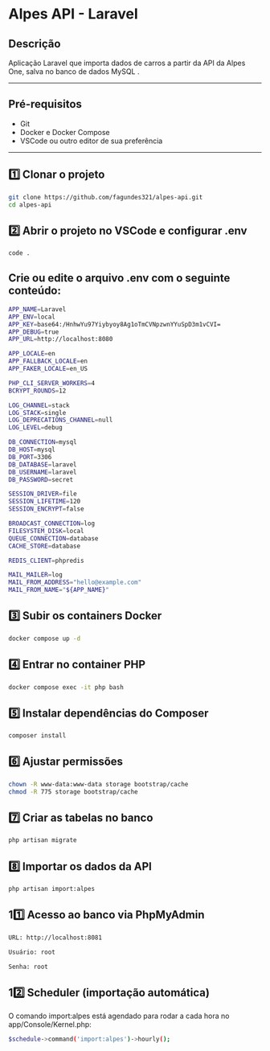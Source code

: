 # Alpes API - Laravel

## **Descrição**

Aplicação Laravel que importa dados de carros a partir da API da Alpes One, salva no banco de dados MySQL .  

---

## **Pré-requisitos**

- Git
- Docker e Docker Compose
- VSCode ou outro editor de sua preferência

---

## **1️⃣ Clonar o projeto**

```bash
git clone https://github.com/fagundes321/alpes-api.git
cd alpes-api
```

## **2️⃣ Abrir o projeto no VSCode e configurar .env**

```bash
code .

```

## **Crie ou edite o arquivo .env com o seguinte conteúdo:**

```bash
APP_NAME=Laravel
APP_ENV=local
APP_KEY=base64:/HnhwYu97Yiybyoy8Ag1oTmCVNpzwnYYuSpD3m1vCVI=
APP_DEBUG=true
APP_URL=http://localhost:8080

APP_LOCALE=en
APP_FALLBACK_LOCALE=en
APP_FAKER_LOCALE=en_US

PHP_CLI_SERVER_WORKERS=4
BCRYPT_ROUNDS=12

LOG_CHANNEL=stack
LOG_STACK=single
LOG_DEPRECATIONS_CHANNEL=null
LOG_LEVEL=debug

DB_CONNECTION=mysql
DB_HOST=mysql
DB_PORT=3306
DB_DATABASE=laravel
DB_USERNAME=laravel
DB_PASSWORD=secret

SESSION_DRIVER=file
SESSION_LIFETIME=120
SESSION_ENCRYPT=false

BROADCAST_CONNECTION=log
FILESYSTEM_DISK=local
QUEUE_CONNECTION=database
CACHE_STORE=database

REDIS_CLIENT=phpredis

MAIL_MAILER=log
MAIL_FROM_ADDRESS="hello@example.com"
MAIL_FROM_NAME="${APP_NAME}"
```

## **3️⃣ Subir os containers Docker**

```bash
docker compose up -d

```

## **4️⃣ Entrar no container PHP**

```bash
docker compose exec -it php bash

```

## **5️⃣ Instalar dependências do Composer**

```bash
composer install


```

## **6️⃣ Ajustar permissões**

```bash
chown -R www-data:www-data storage bootstrap/cache
chmod -R 775 storage bootstrap/cache


```

## **7️⃣ Criar as tabelas no banco**

```bash
php artisan migrate

```

## **8️⃣ Importar os dados da API**

```bash
php artisan import:alpes


```

## **11️⃣ Acesso ao banco via PhpMyAdmin**

```bash
URL: http://localhost:8081

Usuário: root

Senha: root


```

## **12️⃣ Scheduler (importação automática)**
O comando import:alpes está agendado para rodar a cada hora no app/Console/Kernel.php:

```bash
$schedule->command('import:alpes')->hourly();



```
